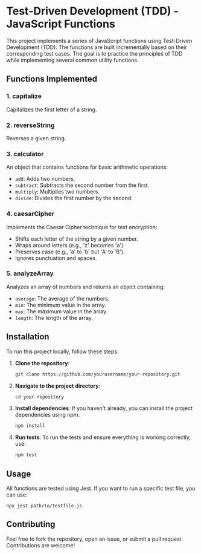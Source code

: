 # Test-Driven Development (TDD) - JavaScript Functions

This project implements a series of JavaScript functions using Test-Driven Development (TDD). The functions are built incrementally based on their corresponding test cases. The goal is to practice the principles of TDD while implementing several common utility functions.

## Functions Implemented

### 1. **capitalize**
Capitalizes the first letter of a string.

### 2. **reverseString**
Reverses a given string.

### 3. **calculator**
An object that contains functions for basic arithmetic operations:
- `add`: Adds two numbers.
- `subtract`: Subtracts the second number from the first.
- `multiply`: Multiplies two numbers.
- `divide`: Divides the first number by the second.

### 4. **caesarCipher**
Implements the Caesar Cipher technique for text encryption:
- Shifts each letter of the string by a given number.
- Wraps around letters (e.g., 'z' becomes 'a').
- Preserves case (e.g., 'a' to 'b' but 'A' to 'B').
- Ignores punctuation and spaces.

### 5. **analyzeArray**
Analyzes an array of numbers and returns an object containing:
- `average`: The average of the numbers.
- `min`: The minimum value in the array.
- `max`: The maximum value in the array.
- `length`: The length of the array.

## Installation

To run this project locally, follow these steps:

1. **Clone the repository**:
   ```bash
   git clone https://github.com/yourusername/your-repository.git
2. **Navigate to the project directory**:
    ```bash
    cd your-repository
3. **Install dependencies**: If you haven't already, you can install the project dependencies using npm:
    ```bash
    npm install
4. **Run tests**: To run the tests and ensure everything is working correctly, use:
    ```bash
    npm test
## Usage

All functions are tested using Jest. If you want to run a specific test file, you can use:

    npx jest path/to/testfile.js

## Contributing

Feel free to fork the repository, open an issue, or submit a pull request. Contributions are welcome!
